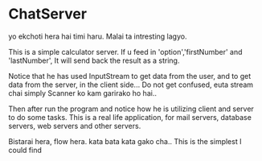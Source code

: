 # ChatServer
yo ekchoti hera hai timi haru. Malai ta intresting lagyo. 

This is a simple calculator server. If u feed in 'option','firstNumber' and 'lastNumber', It will send back the result as a string.

Notice that he has used InputStream to get data from the user, and to get data from the server, in the client side... 
Do not get confused, euta stream chai simply Scanner ko kam garirako ho hai..

Then after run the program and notice how he is utilizing client and server to do some tasks.
This is a real life application, for mail servers, database servers, web servers and other servers.

Bistarai hera, flow hera. kata bata kata gako cha.. 
This is the simplest I could find
